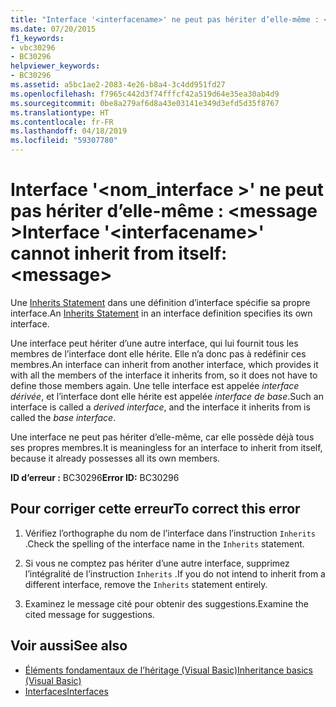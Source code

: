 ```yaml
---
title: "Interface '<interfacename>' ne peut pas hériter d’elle-même : <message>"
ms.date: 07/20/2015
f1_keywords:
- vbc30296
- BC30296
helpviewer_keywords:
- BC30296
ms.assetid: a5bc1ae2-2083-4e26-b8a4-3c4dd951fd27
ms.openlocfilehash: f7965c442d3f74fffcf42a519d64e35ea30ab4d9
ms.sourcegitcommit: 0be8a279af6d8a43e03141e349d3efd5d35f8767
ms.translationtype: HT
ms.contentlocale: fr-FR
ms.lasthandoff: 04/18/2019
ms.locfileid: "59307780"
---
```

# <a name="interface-interfacename-cannot-inherit-from-itself-message"></a><span data-ttu-id="74ad2-102">Interface '\<nom_interface >' ne peut pas hériter d’elle-même : \<message ></span><span class="sxs-lookup"><span data-stu-id="74ad2-102">Interface '\<interfacename>' cannot inherit from itself: \<message></span></span>
<span data-ttu-id="74ad2-103">Une [Inherits Statement](../../visual-basic/language-reference/statements/inherits-statement.md) dans une définition d’interface spécifie sa propre interface.</span><span class="sxs-lookup"><span data-stu-id="74ad2-103">An [Inherits Statement](../../visual-basic/language-reference/statements/inherits-statement.md) in an interface definition specifies its own interface.</span></span>  
  
 <span data-ttu-id="74ad2-104">Une interface peut hériter d’une autre interface, qui lui fournit tous les membres de l’interface dont elle hérite. Elle n’a donc pas à redéfinir ces membres.</span><span class="sxs-lookup"><span data-stu-id="74ad2-104">An interface can inherit from another interface, which provides it with all the members of the interface it inherits from, so it does not have to define those members again.</span></span> <span data-ttu-id="74ad2-105">Une telle interface est appelée *interface dérivée*, et l’interface dont elle hérite est appelée *interface de base*.</span><span class="sxs-lookup"><span data-stu-id="74ad2-105">Such an interface is called a *derived interface*, and the interface it inherits from is called the *base interface*.</span></span>  
  
 <span data-ttu-id="74ad2-106">Une interface ne peut pas hériter d’elle-même, car elle possède déjà tous ses propres membres.</span><span class="sxs-lookup"><span data-stu-id="74ad2-106">It is meaningless for an interface to inherit from itself, because it already possesses all its own members.</span></span>  
  
 <span data-ttu-id="74ad2-107">**ID d’erreur :** BC30296</span><span class="sxs-lookup"><span data-stu-id="74ad2-107">**Error ID:** BC30296</span></span>  
  
## <a name="to-correct-this-error"></a><span data-ttu-id="74ad2-108">Pour corriger cette erreur</span><span class="sxs-lookup"><span data-stu-id="74ad2-108">To correct this error</span></span>  
  
1. <span data-ttu-id="74ad2-109">Vérifiez l’orthographe du nom de l’interface dans l’instruction `Inherits` .</span><span class="sxs-lookup"><span data-stu-id="74ad2-109">Check the spelling of the interface name in the `Inherits` statement.</span></span>  
  
2. <span data-ttu-id="74ad2-110">Si vous ne comptez pas hériter d’une autre interface, supprimez l’intégralité de l’instruction `Inherits` .</span><span class="sxs-lookup"><span data-stu-id="74ad2-110">If you do not intend to inherit from a different interface, remove the `Inherits` statement entirely.</span></span>  
  
3. <span data-ttu-id="74ad2-111">Examinez le message cité pour obtenir des suggestions.</span><span class="sxs-lookup"><span data-stu-id="74ad2-111">Examine the cited message for suggestions.</span></span>  
  
## <a name="see-also"></a><span data-ttu-id="74ad2-112">Voir aussi</span><span class="sxs-lookup"><span data-stu-id="74ad2-112">See also</span></span>

- [<span data-ttu-id="74ad2-113">Éléments fondamentaux de l’héritage (Visual Basic)</span><span class="sxs-lookup"><span data-stu-id="74ad2-113">Inheritance basics (Visual Basic)</span></span>](~/docs/visual-basic/programming-guide/language-features/objects-and-classes/inheritance-basics.md)
- [<span data-ttu-id="74ad2-114">Interfaces</span><span class="sxs-lookup"><span data-stu-id="74ad2-114">Interfaces</span></span>](../../visual-basic/programming-guide/language-features/interfaces/index.md)
